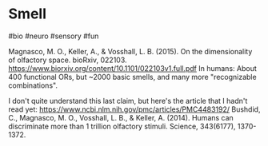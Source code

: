 # Smell

#bio #neuro #sensory #fun

Magnasco, M. O., Keller, A., & Vosshall, L. B. (2015). On the dimensionality of olfactory space. bioRxiv, 022103.
https://www.biorxiv.org/content/10.1101/022103v1.full.pdf
In humans: About 400 functional ORs, but ~2000 basic smells, and many more "recognizable combinations".

I don't quite understand this last claim, but here's the article that I hadn't read yet:
https://www.ncbi.nlm.nih.gov/pmc/articles/PMC4483192/
Bushdid, C., Magnasco, M. O., Vosshall, L. B., & Keller, A. (2014). Humans can discriminate more than 1 trillion olfactory stimuli. Science, 343(6177), 1370-1372.